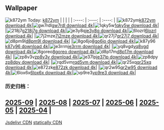 ## Wallpaper
![k872ym](https://w.wallhaven.cc/full/k8/wallhaven-k872ym.png) Today: [k872ym](https://th.wallhaven.cc/small/k8/k872ym.jpg)
|      |      |      |
| :----: | :----: | :----: |
|![k872ym](https://th.wallhaven.cc/small/k8/k872ym.jpg)[k872ym download 4k](https://wallhaven.cc/w/k872ym)|![gw7rdl](https://th.wallhaven.cc/small/gw/gw7rdl.jpg)[gw7rdl download 4k](https://wallhaven.cc/w/gw7rdl)|![1qky5w](https://th.wallhaven.cc/small/1q/1qky5w.jpg)[1qky5w download 4k](https://wallhaven.cc/w/1qky5w)|
|![218j7g](https://th.wallhaven.cc/small/21/218j7g.jpg)[218j7g download 4k](https://wallhaven.cc/w/218j7g)|![je3y8q](https://th.wallhaven.cc/small/je/je3y8q.jpg)[je3y8q download 4k](https://wallhaven.cc/w/je3y8q)|![6lozrl](https://th.wallhaven.cc/small/6l/6lozrl.jpg)[6lozrl download 4k](https://wallhaven.cc/w/6lozrl)|
|![7j2mze](https://th.wallhaven.cc/small/7j/7j2mze.jpg)[7j2mze download 4k](https://wallhaven.cc/w/7j2mze)|![qr27j7](https://th.wallhaven.cc/small/qr/qr27j7.jpg)[qr27j7 download 4k](https://wallhaven.cc/w/qr27j7)|![d8pm9l](https://th.wallhaven.cc/small/d8/d8pm9l.jpg)[d8pm9l download 4k](https://wallhaven.cc/w/d8pm9l)|
|![8go6jo](https://th.wallhaven.cc/small/8g/8go6jo.jpg)[8go6jo download 4k](https://wallhaven.cc/w/8go6jo)|![k87y96](https://th.wallhaven.cc/small/k8/k87y96.jpg)[k87y96 download 4k](https://wallhaven.cc/w/k87y96)|![je3rrm](https://th.wallhaven.cc/small/je/je3rrm.jpg)[je3rrm download 4k](https://wallhaven.cc/w/je3rrm)|
|![yq8vgd](https://th.wallhaven.cc/small/yq/yq8vgd.jpg)[yq8vgd download 4k](https://wallhaven.cc/w/yq8vgd)|![8goreo](https://th.wallhaven.cc/small/8g/8goreo.jpg)[8goreo download 4k](https://wallhaven.cc/w/8goreo)|![d8p17m](https://th.wallhaven.cc/small/d8/d8p17m.jpg)[d8p17m download 4k](https://wallhaven.cc/w/d8p17m)|
|![zp8v3v](https://th.wallhaven.cc/small/zp/zp8v3v.jpg)[zp8v3v download 4k](https://wallhaven.cc/w/zp8v3v)|![je37lp](https://th.wallhaven.cc/small/je/je37lp.jpg)[je37lp download 4k](https://wallhaven.cc/w/je37lp)|![zp8dpy](https://th.wallhaven.cc/small/zp/zp8dpy.jpg)[zp8dpy download 4k](https://wallhaven.cc/w/zp8dpy)|
|![rqd5vm](https://th.wallhaven.cc/small/rq/rqd5vm.jpg)[rqd5vm download 4k](https://wallhaven.cc/w/rqd5vm)|![qr25xq](https://th.wallhaven.cc/small/qr/qr25xq.jpg)[qr25xq download 4k](https://wallhaven.cc/w/qr25xq)|![e872zk](https://th.wallhaven.cc/small/e8/e872zk.jpg)[e872zk download 4k](https://wallhaven.cc/w/e872zk)|
|![qr2w95](https://th.wallhaven.cc/small/qr/qr2w95.jpg)[qr2w95 download 4k](https://wallhaven.cc/w/qr2w95)|![6lox6x](https://th.wallhaven.cc/small/6l/6lox6x.jpg)[6lox6x download 4k](https://wallhaven.cc/w/6lox6x)|![vp9re3](https://th.wallhaven.cc/small/vp/vp9re3.jpg)[vp9re3 download 4k](https://wallhaven.cc/w/vp9re3)|

### 历史归档：
[2025-09](https://github.com/april-projects/april-wallpaper/tree/main/picture/2025-09/) | [2025-08](https://github.com/april-projects/april-wallpaper/tree/main/picture/2025-08/) | [2025-07](https://github.com/april-projects/april-wallpaper/tree/main/picture/2025-07/) | [2025-06](https://github.com/april-projects/april-wallpaper/tree/main/picture/2025-06/) | [2025-05](https://github.com/april-projects/april-wallpaper/tree/main/picture/2025-05/) | [2025-04](https://github.com/april-projects/april-wallpaper/tree/main/picture/2025-04/) | 
---
[Jsdelivr CDN](https://cdn.jsdelivr.net/gh/april-projects/april-wallpaper/api.json)
[statically CDN](https://cdn.statically.io/gh/april-projects/april-wallpaper/main/api.json)